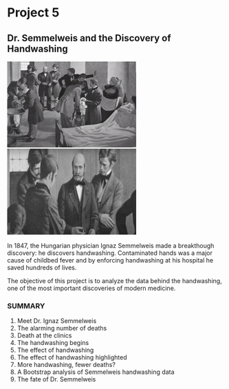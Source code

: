 # Project 5
## Dr. Semmelweis and the Discovery of Handwashing

<img src="https://github.com/raquelcolares/data-science-with-python_Datacamp/blob/main/Project_5%20Dr.%20Semmelweis%20and%20the%20Discovery%20of%20Handwashing/handwashing%201.png" width="300" height="200">     <img src="https://github.com/raquelcolares/data-science-with-python_Datacamp/blob/main/Project_5%20Dr.%20Semmelweis%20and%20the%20Discovery%20of%20Handwashing/handwashing%202.png" width="300" height="200"> 


In 1847, the Hungarian physician Ignaz Semmelweis made a breakthough discovery: he discovers handwashing. Contaminated hands was a major cause of childbed fever and by enforcing handwashing at his hospital he saved hundreds of lives.

The objective of this project is to analyze the data behind the handwashing, one of the most important discoveries of modern medicine.



### SUMMARY

1. Meet Dr. Ignaz Semmelweis
2. The alarming number of deaths
3. Death at the clinics
4. The handwashing begins
5. The effect of handwashing
6. The effect of handwashing highlighted
7. More handwashing, fewer deaths?
8. A Bootstrap analysis of Semmelweis handwashing data
9. The fate of Dr. Semmelweis

